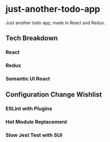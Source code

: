 # just-another-todo-app
Just another todo app, made in React and Redux. 

## Tech Breakdown
### React
### Redux
### Semantic UI React

## Configuration Change Wishlist
### ESLint with Plugins
### Hot Module Replacement
### Slow Jest Test with SUI
